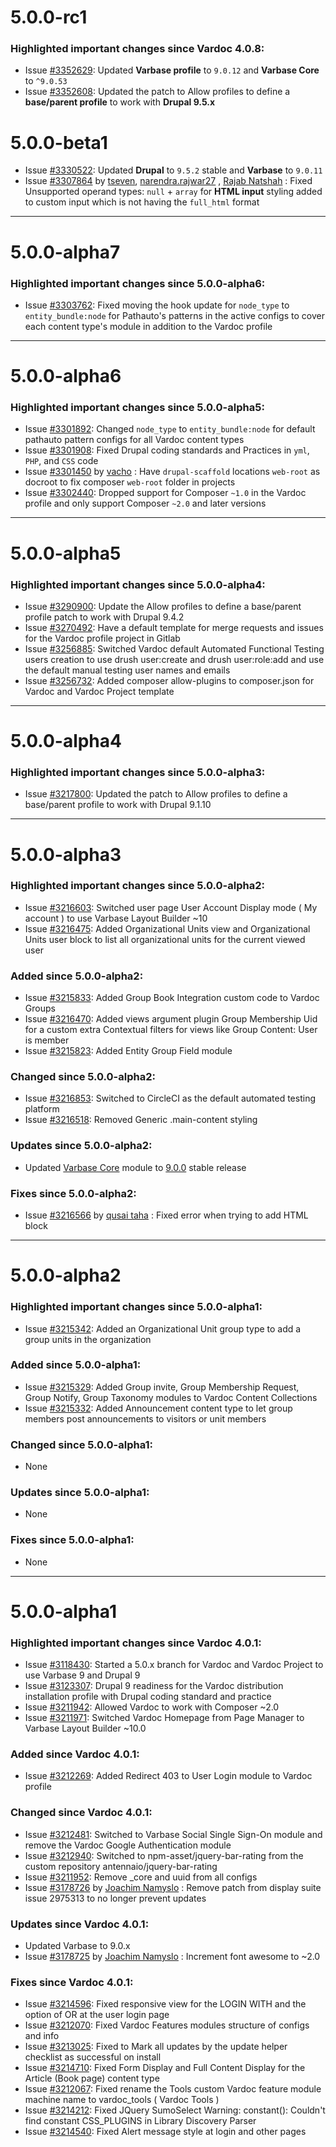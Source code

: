 # 5.0.0-rc1

### Highlighted important changes since Vardoc 4.0.8:
* Issue [#3352629](http://drupal.org/i/3352629):
        Updated **Varbase profile** to `9.0.12` and **Varbase Core** to `^9.0.53`
* Issue [#3352608](http://drupal.org/i/3352608):
        Updated the patch to Allow profiles to define a **base/parent profile** to work with **Drupal 9.5.x**
# 5.0.0-beta1

* Issue [#3330522](http://drupal.org/i/3330522):
        Updated **Drupal** to `9.5.2` stable and **Varbase** to `9.0.11`
* Issue [#3307864](http://drupal.org/i/3307864)
        by [tseven](https://www.drupal.org/u/tseven),
        [narendra.rajwar27](https://www.drupal.org/u/narendrarajwar27)
        , [Rajab Natshah](https://www.drupal.org/u/rajab-natshah)
        : Fixed Unsupported operand types: `null` + `array` for **HTML input**
         styling added to custom input which is not having the `full_html` format

------------------------------------------------------------------------------------------------

# 5.0.0-alpha7

### Highlighted important changes since 5.0.0-alpha6:
* Issue [#3303762](http://drupal.org/i/3303762):
                Fixed moving the hook update for `node_type` to `entity_bundle:node`
                for Pathauto's patterns in the active configs to cover each
                 content type's module in addition to the Vardoc profile


------------------------------------------------------------------------------------------------

# 5.0.0-alpha6

### Highlighted important changes since 5.0.0-alpha5:
* Issue [#3301892](https://www.drupal.org/i/3301892):
        Changed `node_type` to `entity_bundle:node` for default pathauto
        pattern configs for all Vardoc content types
* Issue [#3301908](https://www.drupal.org/i/3301908):
        Fixed Drupal coding standards and Practices
        in `yml`, `PHP`, and `CSS` code
* Issue [#3301450](https://www.drupal.org/i/3301450)
        by [vacho](https://www.drupal.org/u/vacho)
       : Have `drupal-scaffold` locations `web-root` as docroot to fix
        composer `web-root` folder in projects
* Issue [#3302440](https://www.drupal.org/i/3302440):
        Dropped support for Composer `~1.0` in the Vardoc profile and only
        support Composer `~2.0` and later versions

------------------------------------------------------------------------------------------------

# 5.0.0-alpha5

### Highlighted important changes since 5.0.0-alpha4:

* Issue [#3290900](https://www.drupal.org/i/3290900):
        Update the Allow profiles to define a base/parent profile
        patch to work with Drupal 9.4.2
* Issue [#3270492](https://www.drupal.org/i/3270492):
        Have a default template for merge requests and issues for
        the Vardoc profile project in Gitlab
* Issue [#3256885](https://www.drupal.org/i/3256885):
        Switched Vardoc default Automated Functional Testing users creation
        to use drush user:create and drush user:role:add and use
        the default manual testing user names and emails
* Issue [#3256732](https://www.drupal.org/i/3256732):
        Added composer allow-plugins to composer.json for Vardoc
        and Vardoc Project template

------------------------------------------------------------------------------------------------

# 5.0.0-alpha4

### Highlighted important changes since 5.0.0-alpha3:
* Issue [#3217800](https://www.drupal.org/i/3217800):
        Updated the patch to Allow profiles to define a base/parent profile
        to work with Drupal 9.1.10

------------------------------------------------------------------------------------------------

# 5.0.0-alpha3

### Highlighted important changes since 5.0.0-alpha2:
* Issue [#3216603](https://www.drupal.org/i/3216603):
        Switched user page User Account Display mode ( My account ) 
       to use Varbase Layout Builder ~10
* Issue [#3216475](https://www.drupal.org/i/3216475):
        Added Organizational Units view and Organizational Units user block to
        list all organizational units for the current viewed user

### Added since 5.0.0-alpha2:
* Issue [#3215833](https://www.drupal.org/i/3215833):
        Added Group Book Integration custom code to Vardoc Groups
* Issue [#3216470](https://www.drupal.org/i/3216470):
        Added views argument plugin Group Membership Uid for a custom extra
        Contextual filters for views like Group Content: User is member
* Issue [#3215823](https://www.drupal.org/i/3215823):
        Added Entity Group Field module

### Changed since 5.0.0-alpha2:
* Issue [#3216853](https://www.drupal.org/i/3216853):
        Switched to CircleCI as the default automated testing platform
* Issue [#3216518](https://www.drupal.org/i/3216518):
        Removed Generic .main-content styling

### Updates since 5.0.0-alpha2:
* Updated [Varbase Core](https://www.drupal.org/project/varbase_core)
    module to [9.0.0](https://www.drupal.org/project/varbase_core/releases/9.0.0) stable release

### Fixes since 5.0.0-alpha2:
* Issue [#3216566](https://www.drupal.org/i/3216566)
       by [qusai taha](https://www.drupal.org/u/qusai-taha)
       : Fixed error when trying to add HTML block

------------------------------------------------------------------------------------------------

# 5.0.0-alpha2

### Highlighted important changes since 5.0.0-alpha1:
* Issue [#3215342](https://www.drupal.org/i/3215342):
        Added an Organizational Unit group type to add a group units in the organization

### Added since 5.0.0-alpha1:
* Issue [#3215329](https://www.drupal.org/i/3215329):
        Added Group invite, Group Membership Request, Group Notify, Group Taxonomy
        modules to Vardoc Content Collections
* Issue [#3215332](https://www.drupal.org/i/3215332):
        Added Announcement content type to let group members post announcements
        to visitors or unit members

### Changed since 5.0.0-alpha1:
* None

### Updates since 5.0.0-alpha1:
* None

### Fixes since 5.0.0-alpha1:
* None

------------------------------------------------------------------------------------------------

# 5.0.0-alpha1

### Highlighted important changes since Vardoc 4.0.1:
* Issue [#3118430](https://www.drupal.org/i/3118430):
        Started a 5.0.x branch for Vardoc and Vardoc Project to use Varbase 9 and Drupal 9
* Issue [#3123307](https://www.drupal.org/i/3123307):
        Drupal 9 readiness for the Vardoc distribution installation profile with Drupal coding
        standard and practice
* Issue [#3211942](https://www.drupal.org/i/3211942):
        Allowed Vardoc to work with Composer ~2.0
* Issue [#3211971](https://www.drupal.org/i/3211971):
        Switched Vardoc Homepage from Page Manager to Varbase Layout Builder ~10.0

### Added since Vardoc 4.0.1:
* Issue [#3212269](https://www.drupal.org/i/3212269):
        Added Redirect 403 to User Login module to Vardoc profile

### Changed since Vardoc 4.0.1:
* Issue [#3212481](https://www.drupal.org/i/3212481):
        Switched to Varbase Social Single Sign-On module and remove the Vardoc Google Authentication module
* Issue [#3212940](https://www.drupal.org/i/3212940):
        Switched to npm-asset/jquery-bar-rating from the custom repository antennaio/jquery-bar-rating
* Issue [#3211952](https://www.drupal.org/i/3211952):
        Remove _core and uuid from all configs
* Issue [#3178726](https://www.drupal.org/i/3178726)
        by [Joachim Namyslo](https://www.drupal.org/u/joachim-namyslo)
       : Remove patch from display suite issue 2975313 to no longer prevent updates

### Updates since Vardoc 4.0.1:
* Updated Varbase to 9.0.x
* Issue [#3178725](https://www.drupal.org/i/3178725)
        by [Joachim Namyslo](https://www.drupal.org/u/joachim-namyslo)
        : Increment font awesome to ~2.0

### Fixes since Vardoc 4.0.1:
* Issue [#3214596](https://www.drupal.org/i/3214596):
        Fixed responsive view for the LOGIN WITH and the option of OR at the user login page
* Issue [#3212070](https://www.drupal.org/i/3212070):
        Fixed Vardoc Features modules structure of configs and info
* Issue [#3213025](https://www.drupal.org/i/3213025):
        Fixed to Mark all updates by the update helper checklist as successful on install
* Issue [#3214710](https://www.drupal.org/i/3214710):
        Fixed Form Display and Full Content Display for the Article (Book page) content type
* Issue [#3212067](https://www.drupal.org/i/3212067):
        Fixed rename the Tools custom Vardoc feature module machine name to vardoc_tools ( Vardoc Tools )
* Issue [#3214212](https://www.drupal.org/i/3214212):
        Fixed JQuery SumoSelect Warning: constant(): Couldn't find constant CSS_PLUGINS
        in Library Discovery Parser
* Issue [#3214540](https://www.drupal.org/i/3214540):
        Fixed Alert message style at login and other pages